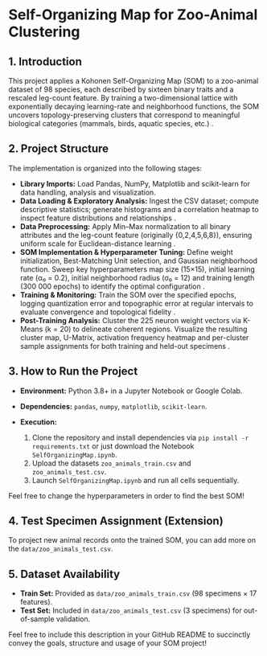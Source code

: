 # Self-Organizing Map for Zoo-Animal Clustering

## 1. Introduction
   This project applies a Kohonen Self-Organizing Map (SOM) to a zoo-animal dataset of 98 species, each described by sixteen binary traits and a rescaled leg-count feature. By training a two-dimensional lattice with exponentially decaying learning-rate and neighborhood functions, the SOM uncovers topology-preserving clusters that correspond to meaningful biological categories (mammals, birds, aquatic species, etc.) .

## 2. Project Structure
The implementation is organized into the following stages:

* **Library Imports:** Load Pandas, NumPy, Matplotlib and scikit-learn for data handling, analysis and visualization.
* **Data Loading & Exploratory Analysis:** Ingest the CSV dataset; compute descriptive statistics; generate histograms and a correlation heatmap to inspect feature distributions and relationships .
* **Data Preprocessing:** Apply Min–Max normalization to all binary attributes and the leg-count feature (originally {0,2,4,5,6,8}), ensuring uniform scale for Euclidean-distance learning .
* **SOM Implementation & Hyperparameter Tuning:** Define weight initialization, Best-Matching Unit selection, and Gaussian neighborhood function. Sweep key hyperparameters map size (15×15), initial learning rate (α₀ = 0.2), initial neighborhood radius (σ₀ = 12) and training length (300 000 epochs) to identify the optimal configuration .
* **Training & Monitoring:** Train the SOM over the specified epochs, logging quantization error and topographic error at regular intervals to evaluate convergence and topological fidelity .
* **Post-Training Analysis:** Cluster the 225 neuron weight vectors via K-Means (k = 20) to delineate coherent regions. Visualize the resulting cluster map, U-Matrix, activation frequency heatmap and per-cluster sample assignments for both training and held-out specimens .

## 3. How to Run the Project

* **Environment:** Python 3.8+ in a Jupyter Notebook or Google Colab.
* **Dependencies:** `pandas`, `numpy`, `matplotlib`, `scikit-learn`.
* **Execution:**

  1. Clone the repository and install dependencies via `pip install -r requirements.txt` or just download the Notebook `SelfOrganizingMap.ipynb`.
  2. Upload the datasets `zoo_animals_train.csv` and `zoo_animals_test.csv`.
  3. Launch `SelfOrganizingMap.ipynb` and run all cells sequentially.

Feel free to change the hyperparameters in order to find the best SOM!

## 4. Test Specimen Assignment (Extension)
   To project new animal records onto the trained SOM, you can add more on the `data/zoo_animals_test.csv`.

## 5. Dataset Availability

* **Train Set:** Provided as `data/zoo_animals_train.csv` (98 specimens × 17 features).
* **Test Set:** Included in `data/zoo_animals_test.csv` (3 specimens) for out-of-sample validation.

Feel free to include this description in your GitHub README to succinctly convey the goals, structure and usage of your SOM project!
